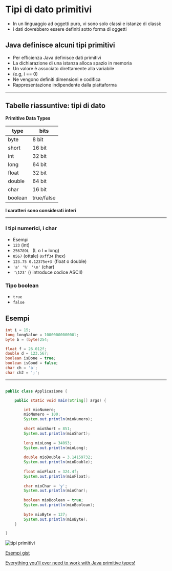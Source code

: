 # Tipi di dato primitivi


* In un linguaggio ad oggetti puro, vi sono solo classi e istanze di classi:
* i dati dovrebbero essere definiti sotto forma di oggetti


## Java definisce alcuni tipi primitivi

* Per efficienza Java definisce dati primitivi
* La dichiarazione di una istanza alloca spazio in memoria
* Un valore è associato direttamente alla variabile 
* (e.g, i == 0) 
* Ne vengono definiti dimensioni e codifica
* Rappresentazione indipendente dalla piattaforma


---


## Tabelle riassuntive: tipi di dato 

**Primitive Data Types**

 | type    | bits       |
 | ------- | ---------- |
 | byte    | 8 bit     |
 | short   | 16 bit    |
 | int     | 32 bit    |
 | long    | 64 bit    |
 | float   | 32 bit    |
 | double  | 64 bit    |
 | char    | 16 bit    |
 | boolean | true/false |

**I caratteri sono considerati interi**

---


###  I tipi numerici, i char

*  Esempi
* `123` (int)
* `256789L ` (L o l = long)
* `0567` (ottale) `0xff34` (hex)
* `123.75 0.12375e+3 `(float o double)
* `'a' '%' '\n'` (char)
* `'\123'` (\ introduce codice ASCII)


### Tipo boolean

* `true`
* `false`



## Esempi

```java
int i = 15;
long longValue = 1000000000000l;
byte b = (byte)254;

float f = 26.012f;
double d = 123.567;
boolean isDone = true;
boolean isGood = false;
char ch = 'a';
char ch2 = ';';
```

---


```java

public class Applicazione {

	public static void main(String[] args) {

		int mioNumero;
		mioNumero = 100;
		System.out.println(mioNumero);
		
		short mioShort = 851;
		System.out.println(mioShort);
		
		long mioLong = 34093;
		System.out.println(mioLong);
		
		double mioDouble = 3.14159732;
		System.out.println(mioDouble);
		
		float mioFloat = 324.4f;
		System.out.println(mioFloat);
		
		char mioChar = 'y';
		System.out.println(mioChar);
		
		boolean mioBoolean = true;
		System.out.println(mioBoolean);
		
		byte mioByte = 127;
		System.out.println(mioByte);
	}

}
```

![tipi primitivi](https://raw.githubusercontent.com/maboglia/CorsoJava/master/appunti/img/tipi.png)

[Esempi gist](https://gist.github.com/maboglia/c9a5959d663b1e3cdf5f89a152cfe6e3)


[Everything you'll ever need to work with Java primitive types!](https://github.com/deletescape/Primitives)
